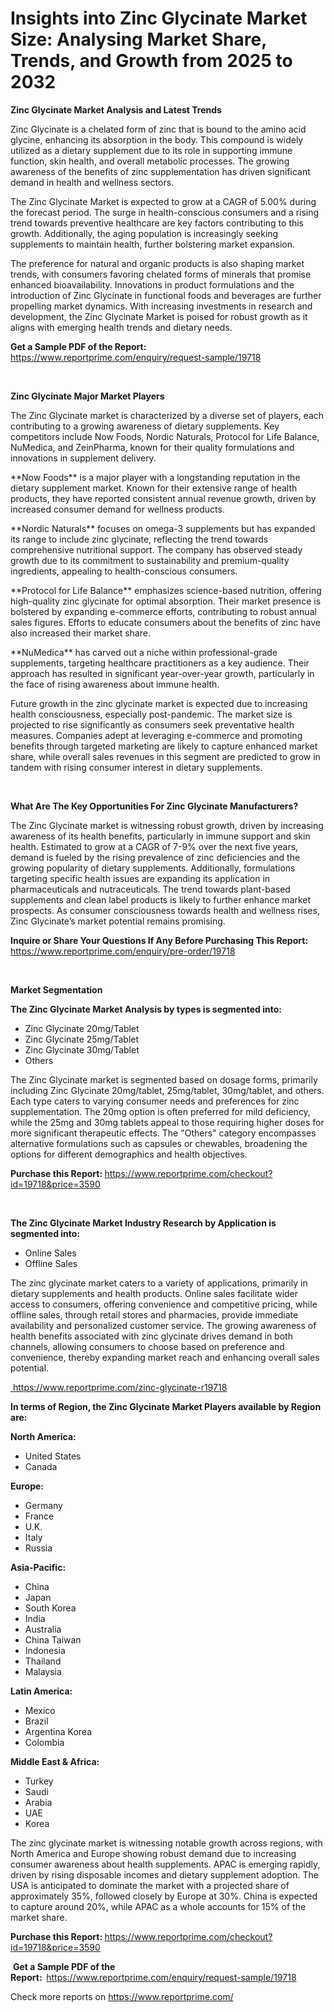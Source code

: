 <p><h1>Insights into Zinc Glycinate Market Size: Analysing Market Share, Trends, and Growth from 2025 to 2032</h1></p><p><strong>Zinc Glycinate Market Analysis and Latest Trends</strong></p>
<p><p>Zinc Glycinate is a chelated form of zinc that is bound to the amino acid glycine, enhancing its absorption in the body. This compound is widely utilized as a dietary supplement due to its role in supporting immune function, skin health, and overall metabolic processes. The growing awareness of the benefits of zinc supplementation has driven significant demand in health and wellness sectors.</p><p>The Zinc Glycinate Market is expected to grow at a CAGR of 5.00% during the forecast period. The surge in health-conscious consumers and a rising trend towards preventive healthcare are key factors contributing to this growth. Additionally, the aging population is increasingly seeking supplements to maintain health, further bolstering market expansion.</p><p>The preference for natural and organic products is also shaping market trends, with consumers favoring chelated forms of minerals that promise enhanced bioavailability. Innovations in product formulations and the introduction of Zinc Glycinate in functional foods and beverages are further propelling market dynamics. With increasing investments in research and development, the Zinc Glycinate Market is poised for robust growth as it aligns with emerging health trends and dietary needs.</p></p>
<p><strong>Get a Sample PDF of the Report:&nbsp;</strong> <a href="https://www.reportprime.com/enquiry/request-sample/19718?utm_campaign=2782&utm_medium=2&utm_source=Github&utm_content=ia&utm_term=20032025&utm_id=zinc-glycinate">https://www.reportprime.com/enquiry/request-sample/19718</a></p>
<p>&nbsp;</p>
<p><strong>Zinc Glycinate Major Market Players</strong></p>
<p><p>The Zinc Glycinate market is characterized by a diverse set of players, each contributing to a growing awareness of dietary supplements. Key competitors include Now Foods, Nordic Naturals, Protocol for Life Balance, NuMedica, and ZeinPharma, known for their quality formulations and innovations in supplement delivery.</p><p>**Now Foods** is a major player with a longstanding reputation in the dietary supplement market. Known for their extensive range of health products, they have reported consistent annual revenue growth, driven by increased consumer demand for wellness products. </p><p>**Nordic Naturals** focuses on omega-3 supplements but has expanded its range to include zinc glycinate, reflecting the trend towards comprehensive nutritional support. The company has observed steady growth due to its commitment to sustainability and premium-quality ingredients, appealing to health-conscious consumers.</p><p>**Protocol for Life Balance** emphasizes science-based nutrition, offering high-quality zinc glycinate for optimal absorption. Their market presence is bolstered by expanding e-commerce efforts, contributing to robust annual sales figures. Efforts to educate consumers about the benefits of zinc have also increased their market share.</p><p>**NuMedica** has carved out a niche within professional-grade supplements, targeting healthcare practitioners as a key audience. Their approach has resulted in significant year-over-year growth, particularly in the face of rising awareness about immune health.</p><p>Future growth in the zinc glycinate market is expected due to increasing health consciousness, especially post-pandemic. The market size is projected to rise significantly as consumers seek preventative health measures. Companies adept at leveraging e-commerce and promoting benefits through targeted marketing are likely to capture enhanced market share, while overall sales revenues in this segment are predicted to grow in tandem with rising consumer interest in dietary supplements.</p></p>
<p>&nbsp;</p>
<p><strong>What Are The Key Opportunities For Zinc Glycinate Manufacturers?</strong></p>
<p><p>The Zinc Glycinate market is witnessing robust growth, driven by increasing awareness of its health benefits, particularly in immune support and skin health. Estimated to grow at a CAGR of 7-9% over the next five years, demand is fueled by the rising prevalence of zinc deficiencies and the growing popularity of dietary supplements. Additionally, formulations targeting specific health issues are expanding its application in pharmaceuticals and nutraceuticals. The trend towards plant-based supplements and clean label products is likely to further enhance market prospects. As consumer consciousness towards health and wellness rises, Zinc Glycinate’s market potential remains promising.</p></p>
<p><strong>Inquire or Share Your Questions If Any Before Purchasing This Report:</strong> <a href="https://www.reportprime.com/enquiry/pre-order/19718?utm_campaign=2782&utm_medium=2&utm_source=Github&utm_content=ia&utm_term=20032025&utm_id=zinc-glycinate">https://www.reportprime.com/enquiry/pre-order/19718</a></p>
<p>&nbsp;</p>
<p><strong>Market Segmentation</strong></p>
<p><strong>The Zinc Glycinate Market Analysis by types is segmented into:</strong></p>
<p><ul><li>Zinc Glycinate 20mg/Tablet</li><li>Zinc Glycinate 25mg/Tablet</li><li>Zinc Glycinate 30mg/Tablet</li><li>Others</li></ul></p>
<p><p>The Zinc Glycinate market is segmented based on dosage forms, primarily including Zinc Glycinate 20mg/tablet, 25mg/tablet, 30mg/tablet, and others. Each type caters to varying consumer needs and preferences for zinc supplementation. The 20mg option is often preferred for mild deficiency, while the 25mg and 30mg tablets appeal to those requiring higher doses for more significant therapeutic effects. The "Others" category encompasses alternative formulations such as capsules or chewables, broadening the options for different demographics and health objectives.</p></p>
<p><strong>Purchase this Report:&nbsp;</strong><a href="https://www.reportprime.com/checkout?id=19718&price=3590&utm_campaign=2782&utm_medium=2&utm_source=Github&utm_content=ia&utm_term=20032025&utm_id=zinc-glycinate">https://www.reportprime.com/checkout?id=19718&price=3590</a></p>
<p>&nbsp;</p>
<p><strong>The Zinc Glycinate Market Industry Research by Application is segmented into:</strong></p>
<p><ul><li>Online Sales</li><li>Offline Sales</li></ul></p>
<p><p>The zinc glycinate market caters to a variety of applications, primarily in dietary supplements and health products. Online sales facilitate wider access to consumers, offering convenience and competitive pricing, while offline sales, through retail stores and pharmacies, provide immediate availability and personalized customer service. The growing awareness of health benefits associated with zinc glycinate drives demand in both channels, allowing consumers to choose based on preference and convenience, thereby expanding market reach and enhancing overall sales potential.</p></p>
<p><a href="https://www.reportprime.com/zinc-glycinate-r19718?utm_campaign=2782&utm_medium=2&utm_source=Github&utm_content=ia&utm_term=20032025&utm_id=zinc-glycinate">&nbsp;https://www.reportprime.com/zinc-glycinate-r19718</a></p>
<p><strong>In terms of Region, the Zinc Glycinate Market Players available by Region are:</strong></p>
<p>
    <p> <strong> North America: </strong>
        <ul>
            <li>United States</li>
            <li>Canada</li>
        </ul>
        </p> 
    <p> <strong> Europe: </strong>
        <ul>
            <li>Germany</li>
            <li>France</li>
            <li>U.K.</li>
            <li>Italy</li>
            <li>Russia</li>
        </ul>
        </p> 
    <p> <strong> Asia-Pacific: </strong>
        <ul>
            <li>China</li>
            <li>Japan</li>
            <li>South Korea</li>
            <li>India</li>
            <li>Australia</li>
            <li>China Taiwan</li>
            <li>Indonesia</li>
            <li>Thailand</li>
            <li>Malaysia</li>
        </ul>
        </p> 
    <p> <strong> Latin America: </strong>
        <ul>
            <li>Mexico</li>
            <li>Brazil</li>
            <li>Argentina Korea</li>
            <li>Colombia</li>
        </ul>
        </p> 
    <p> <strong> Middle East & Africa: </strong>
        <ul>
            <li>Turkey</li>
            <li>Saudi</li>
            <li>Arabia</li>
            <li>UAE</li>
            <li>Korea</li>
        </ul>
    </p>
    </p>
<p><p>The zinc glycinate market is witnessing notable growth across regions, with North America and Europe showing robust demand due to increasing consumer awareness about health supplements. APAC is emerging rapidly, driven by rising disposable incomes and dietary supplement adoption. The USA is anticipated to dominate the market with a projected share of approximately 35%, followed closely by Europe at 30%. China is expected to capture around 20%, while APAC as a whole accounts for 15% of the market share.</p></p>
<p><strong>Purchase this Report: </strong><a href="https://www.reportprime.com/checkout?id=19718&price=3590&utm_campaign=2782&utm_medium=2&utm_source=Github&utm_content=ia&utm_term=20032025&utm_id=zinc-glycinate">https://www.reportprime.com/checkout?id=19718&price=3590</a></p>
<p>&nbsp;<strong>Get a Sample PDF of the Report:&nbsp;&nbsp;</strong><a href="https://www.reportprime.com/enquiry/request-sample/19718?utm_campaign=2782&utm_medium=2&utm_source=Github&utm_content=ia&utm_term=20032025&utm_id=zinc-glycinate">https://www.reportprime.com/enquiry/request-sample/19718</a></p>
<p><strong></strong></p>
<p>Check more reports on <a href="https://www.reportprime.com/?utm_campaign=2782&utm_medium=2&utm_source=Github&utm_content=ia&utm_term=20032025&utm_id=zinc-glycinate">https://www.reportprime.com/</a></p>